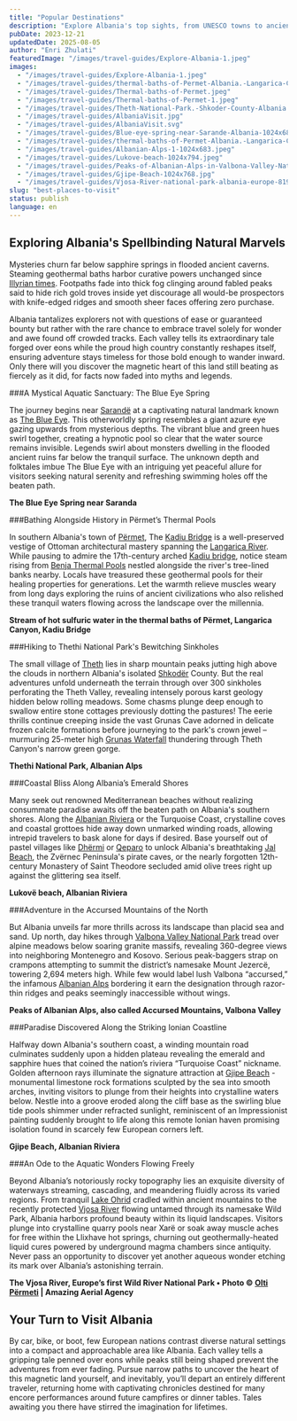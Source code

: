 ```yaml
---
title: "Popular Destinations"
description: "Explore Albania's top sights, from UNESCO towns to ancient ruins immersed in nature, sweeping mountain vistas and the turquoise Ionian beaches rivaling overcrowded destinations."
pubDate: 2023-12-21
updatedDate: 2025-08-05
author: "Enri Zhulati"
featuredImage: "/images/travel-guides/Explore-Albania-1.jpeg"
images:
  - "/images/travel-guides/Explore-Albania-1.jpeg"
  - "/images/travel-guides/thermal-baths-of-Permet-Albania.-Langarica-Canyon-Kadiut-Bridge.jpeg"
  - "/images/travel-guides/Thermal-baths-of-Permet.jpeg"
  - "/images/travel-guides/Thermal-baths-of-Permet-1.jpeg"
  - "/images/travel-guides/Theth-National-Park.-Shkoder-County-Albania.jpeg"
  - "/images/travel-guides/AlbaniaVisit.jpg"
  - "/images/travel-guides/AlbaniaVisit.svg"
  - "/images/travel-guides/Blue-eye-spring-near-Sarande-Albania-1024x684.jpeg"
  - "/images/travel-guides/thermal-baths-of-Permet-Albania.-Langarica-Canyon-Kadiut-Bridge-1024x683.jpeg"
  - "/images/travel-guides/Albanian-Alps-1-1024x683.jpeg"
  - "/images/travel-guides/Lukove-beach-1024x794.jpeg"
  - "/images/travel-guides/Peaks-of-Albanian-Alps-in-Valbona-Valley-National-Park-Albania-1024x683.jpeg"
  - "/images/travel-guides/Gjipe-Beach-1024x768.jpg"
  - "/images/travel-guides/Vjosa-River-national-park-albania-europe-819x1024.jpeg"
slug: "best-places-to-visit"
status: publish
language: en
---
```


## Exploring Albania's Spellbinding Natural Marvels

Mysteries churn far below sapphire springs in flooded ancient caverns. Steaming geothermal baths harbor curative powers unchanged since [Illyrian times](https://albaniavisit.com/prehistory-albania/). Footpaths fade into thick fog clinging around fabled peaks said to hide rich gold troves inside yet discourage all would-be prospectors with knife-edged ridges and smooth sheer faces offering zero purchase. 

Albania tantalizes explorers not with questions of ease or guaranteed bounty but rather with the rare chance to embrace travel solely for wonder and awe found off crowded tracks. Each valley tells its extraordinary tale forged over eons while the proud high country constantly reshapes itself, ensuring adventure stays timeless for those bold enough to wander inward. Only there will you discover the magnetic heart of this land still beating as fiercely as it did, for facts now faded into myths and legends.

###A Mystical Aquatic Sanctuary: The Blue Eye Spring

The journey begins near [Sarandë](https://albaniavisit.com/destinations/saranda/) at a captivating natural landmark known as [The Blue Eye](https://albaniavisit.com/attractions/blue-eye-spring/). This otherworldly spring resembles a giant azure eye gazing upwards from mysterious depths. The vibrant blue and green hues swirl together, creating a hypnotic pool so clear that the water source remains invisible. Legends swirl about monsters dwelling in the flooded ancient ruins far below the tranquil surface. The unknown depth and folktales imbue The Blue Eye with an intriguing yet peaceful allure for visitors seeking natural serenity and refreshing swimming holes off the beaten path.

**The Blue Eye Spring near Saranda**

###Bathing Alongside History in Përmet’s Thermal Pools

In southern Albania's town of [Përmet](https://albaniavisit.com/destinations/permet/), The [Kadiu Bridge](https://albaniavisit.com/attractions/kadiut-bridge/) is a well-preserved vestige of Ottoman architectural mastery spanning the [Langarica River](https://albaniavisit.com/attractions/langarica-river/). While pausing to admire the 17th-century arched [Kadiu bridge](https://albaniavisit.com/attractions/kadiut-bridge/), notice steam rising from [Benja Thermal Pools](https://albaniavisit.com/attractions/benja-thermal-baths/) nestled alongside the river's tree-lined banks nearby. Locals have treasured these geothermal pools for their healing properties for generations. Let the warmth relieve muscles weary from long days exploring the ruins of ancient civilizations who also relished these tranquil waters flowing across the landscape over the millennia.

**Stream of hot sulfuric water in the thermal baths of Përmet, Langarica Canyon, Kadiu Bridge**

###Hiking to Thethi National Park's Bewitching Sinkholes

The small village of [Theth](https://albaniavisit.com/destinations/theth/) lies in sharp mountain peaks jutting high above the clouds in northern Albania's isolated [Shkodër](https://albaniavisit.com/destinations/shkoder/) County. But the real adventures unfold underneath the terrain through over 300 sinkholes perforating the Theth Valley, revealing intensely porous karst geology hidden below rolling meadows. Some chasms plunge deep enough to swallow entire stone cottages previously dotting the pastures! The eerie thrills continue creeping inside the vast Grunas Cave adorned in delicate frozen calcite formations before journeying to the park's crown jewel – murmuring 25-meter high [Grunas Waterfall](https://albaniavisit.com/attractions/grunas-waterfall/) thundering through Theth Canyon's narrow green gorge.

**Thethi National Park, Albanian Alps**

###Coastal Bliss Along Albania’s Emerald Shores

Many seek out renowned Mediterranean beaches without realizing consummate paradise awaits off the beaten path on Albania's southern shores. Along the [Albanian Riviera](https://albaniavisit.com/attractions/albanian-riviera/) or the Turquoise Coast, crystalline coves and coastal grottoes hide away down unmarked winding roads, allowing intrepid travelers to bask alone for days if desired. Base yourself out of pastel villages like [Dhërmi](https://albaniavisit.com/destinations/dhermi/) or [Qeparo](https://albaniavisit.com/destinations/qeparo/) to unlock Albania's breathtaking [Jal Beach](https://albaniavisit.com/destinations/jale-beach/), the Zvërnec Peninsula's pirate caves, or the nearly forgotten 12th-century Monastery of Saint Theodore secluded amid olive trees right up against the glittering sea itself.

**Lukovë beach, Albanian Riviera**

###Adventure in the Accursed Mountains of the North

But Albania unveils far more thrills across its landscape than placid sea and sand. Up north, day hikes through [Valbona Valley National Park](https://albaniavisit.com/attractions/valbona-valley-national-park/) tread over alpine meadows below soaring granite massifs, revealing 360-degree views into neighboring Montenegro and Kosovo. Serious peak-baggers strap on crampons attempting to summit the district’s namesake Mount Jezercë, towering 2,694 meters high. While few would label lush Valbona “accursed,” the infamous [Albanian Alps](https://albaniavisit.com/attractions/albanian-alps/) bordering it earn the designation through razor-thin ridges and peaks seemingly inaccessible without wings.

**Peaks of Albanian Alps, also called Accursed Mountains, Valbona Valley**

###Paradise Discovered Along the Striking Ionian Coastline 

Halfway down Albania's southern coast, a winding mountain road culminates suddenly upon a hidden plateau revealing the emerald and sapphire hues that coined the nation’s riviera “Turquoise Coast” nickname. Golden afternoon rays illuminate the signature attraction at [Gjipe Beach](https://albaniavisit.com/destinations/gjipe/) - monumental limestone rock formations sculpted by the sea into smooth arches, inviting visitors to plunge from their heights into crystalline waters below. Nestle into a groove eroded along the cliff base as the swirling blue tide pools shimmer under refracted sunlight, reminiscent of an Impressionist painting suddenly brought to life along this remote Ionian haven promising isolation found in scarcely few European corners left.

**Gjipe Beach, Albanian Riviera**

###An Ode to the Aquatic Wonders Flowing Freely

Beyond Albania’s notoriously rocky topography lies an exquisite diversity of waterways streaming, cascading, and meandering fluidly across its varied regions. From tranquil [Lake Ohrid](https://albaniavisit.com/attractions/lake-ohrid/) cradled within ancient mountains to the recently protected [Vjosa River](https://albaniavisit.com/attractions/vjosa-river/) flowing untamed through its namesake Wild Park, Albania harbors profound beauty within its liquid landscapes. Visitors plunge into crystalline quarry pools near Xarë or soak away muscle aches for free within the Llixhave hot springs, churning out geothermally-heated liquid cures powered by underground magma chambers since antiquity. Never pass an opportunity to discover yet another aqueous wonder etching its mark over Albania’s astonishing terrain.

**The Vjosa River, Europe’s first Wild River National Park **•** Photo © [Olti Përmeti](https://www.instagram.com/_oltip/?hl=en) | Amazing Aerial Agency**

## Your Turn to Visit Albania

By car, bike, or boot, few European nations contrast diverse natural settings into a compact and approachable area like Albania. Each valley tells a gripping tale penned over eons while peaks still being shaped prevent the adventures from ever fading. Pursue narrow paths to uncover the heart of this magnetic land yourself, and inevitably, you’ll depart an entirely different traveler, returning home with captivating chronicles destined for many encore performances around future campfires or dinner tables. Tales awaiting you there have stirred the imagination for lifetimes.